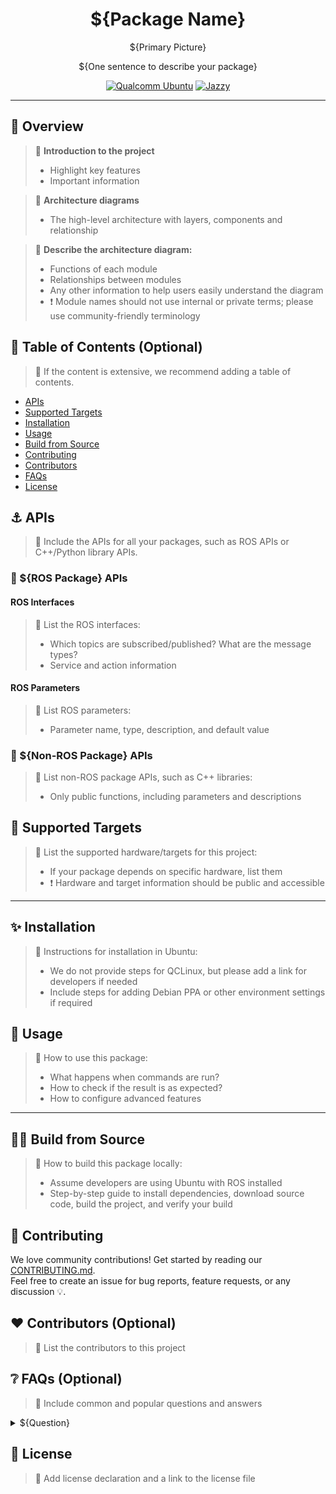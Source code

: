 <div align="center">
  <h1>${Package Name}</h1>
  <p align="center">
    ${Primary Picture} <!-- Add images or videos to showcase your project demo, use case, or logo -->
  </p>
  <p>${One sentence to describe your package}</p>
  
  <a href="https://ubuntu.com/download/qualcomm-iot" target="_blank"><img src="https://img.shields.io/badge/Qualcomm%20Ubuntu-E95420?style=for-the-badge&logo=ubuntu&logoColor=white" alt="Qualcomm Ubuntu"></a>
  <a href="https://docs.ros.org/en/jazzy/" target="_blank"><img src="https://img.shields.io/badge/ROS%20Jazzy-1c428a?style=for-the-badge&logo=ros&logoColor=white" alt="Jazzy"></a>
  
</div>

---

## 👋 Overview

> 📌 **Introduction to the project**
> - Highlight key features
> - Important information

> 📌 **Architecture diagrams**
> - The high-level architecture with layers, components and relationship

> 📌 **Describe the architecture diagram:**
> - Functions of each module
> - Relationships between modules
> - Any other information to help users easily understand the diagram
> - ❗ Module names should not use internal or private terms; please use community-friendly terminology

## 🔎 Table of Contents (Optional)

> 📌 If the content is extensive, we recommend adding a table of contents.

  * [APIs](#-apis)
  * [Supported Targets](#-supported-targets)
  * [Installation](#-installation)
  * [Usage](#-usage)
  * [Build from Source](#-build-from-source)
  * [Contributing](#-contributing)
  * [Contributors](#%EF%B8%8F-contributors-optional)
  * [FAQs](#-faqs-optional)
  * [License](#-license)

## ⚓ APIs

> 📌 Include the APIs for all your packages, such as ROS APIs or C++/Python library APIs.

### 🔹 ${ROS Package} APIs

#### ROS Interfaces

> 📌 List the ROS interfaces:
> - Which topics are subscribed/published? What are the message types?
> - Service and action information

#### ROS Parameters

> 📌 List ROS parameters:
> - Parameter name, type, description, and default value

### 🔹 ${Non-ROS Package} APIs

> 📌 List non-ROS package APIs, such as C++ libraries:
> - Only public functions, including parameters and descriptions

## 🎯 Supported Targets

> 📌 List the supported hardware/targets for this project:
> - If your package depends on specific hardware, list them
> - ❗ Hardware and target information should be public and accessible

---

## ✨ Installation

> 📌 Instructions for installation in Ubuntu:
> - We do not provide steps for QCLinux, but please add a link for developers if needed
> - Include steps for adding Debian PPA or other environment settings if required

## 🚀 Usage

> 📌 How to use this package:
> - What happens when commands are run?
> - How to check if the result is as expected?
> - How to configure advanced features

---

## 👨‍💻 Build from Source

> 📌 How to build this package locally:
> - Assume developers are using Ubuntu with ROS installed
> - Step-by-step guide to install dependencies, download source code, build the project, and verify your build

## 🤝 Contributing

We love community contributions! Get started by reading our [CONTRIBUTING.md](CONTRIBUTING.md).  
Feel free to create an issue for bug reports, feature requests, or any discussion 💡.

## ❤️ Contributors (Optional)

> 📌 List the contributors to this project

## ❔ FAQs (Optional)

> 📌 Include common and popular questions and answers

<details>
<summary>${Question}</summary><br>
${The answer and reasoning}
</details>

## 📜 License

> 📌 Add license declaration and a link to the license file

